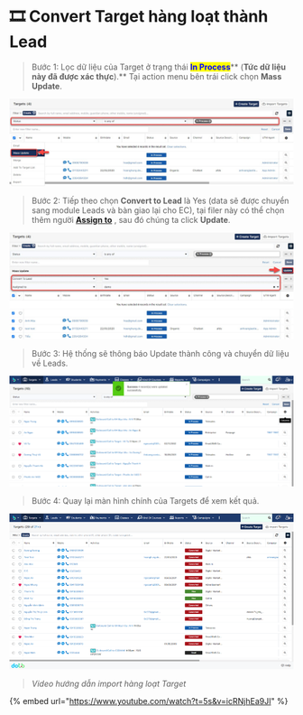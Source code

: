 # 🎞 Convert Target hàng loạt thành Lead

> Bước 1: Lọc dữ liệu của Target ở trạng thái <mark style="color:blue;">**In Process**</mark>** (**Tức dữ liệu này đã được xác thực**).** Tại action menu bên trái click chọn **Mass Update**.

![](<../../../.gitbook/assets/image (115) (1) (1).png>)

> Bước 2:  Tiếp theo chọn **Convert to Lead** là Yes (data sẽ được chuyển sang module Leads và bàn giao lại cho EC), tại filer này có thể chọn thêm người [**Assign to**](https://help.dotb.vn/tuyen-sinh-ban-hang/target#phan-bo-nguoi-phu-trach) , sau đó chúng ta click **Update**.

![](../../../.gitbook/assets/import3.jpg)

> Bước 3: Hệ thống sẽ thông báo Update thành công và chuyển dữ liệu về Leads.

![](<../../../.gitbook/assets/image (108).png>)

> Bước 4: Quay lại màn hình chính của Targets để xem kết quả.

![](<../../../.gitbook/assets/image (112) (1) (1) (1).png>)

> _Video hướng dẫn import  hàng loạt Target_

{% embed url="https://www.youtube.com/watch?t=5s&v=icRNjhEa9JI" %}
